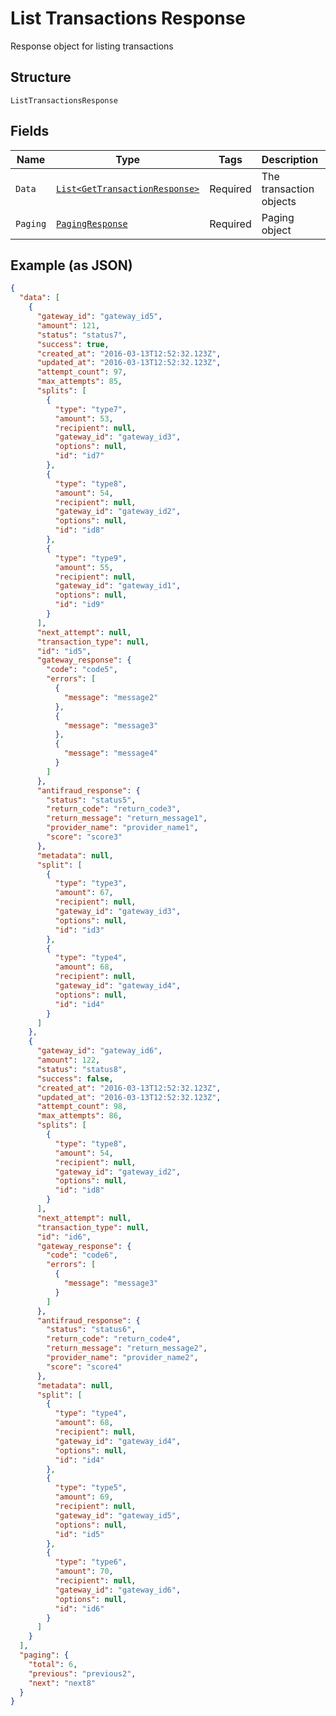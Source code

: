 
# List Transactions Response

Response object for listing transactions

## Structure

`ListTransactionsResponse`

## Fields

| Name | Type | Tags | Description | Getter | Setter |
|  --- | --- | --- | --- | --- | --- |
| `Data` | [`List<GetTransactionResponse>`](../../doc/models/get-transaction-response.md) | Required | The transaction objects | List<GetTransactionResponse> getData() | setData(List<GetTransactionResponse> data) |
| `Paging` | [`PagingResponse`](../../doc/models/paging-response.md) | Required | Paging object | PagingResponse getPaging() | setPaging(PagingResponse paging) |

## Example (as JSON)

```json
{
  "data": [
    {
      "gateway_id": "gateway_id5",
      "amount": 121,
      "status": "status7",
      "success": true,
      "created_at": "2016-03-13T12:52:32.123Z",
      "updated_at": "2016-03-13T12:52:32.123Z",
      "attempt_count": 97,
      "max_attempts": 85,
      "splits": [
        {
          "type": "type7",
          "amount": 53,
          "recipient": null,
          "gateway_id": "gateway_id3",
          "options": null,
          "id": "id7"
        },
        {
          "type": "type8",
          "amount": 54,
          "recipient": null,
          "gateway_id": "gateway_id2",
          "options": null,
          "id": "id8"
        },
        {
          "type": "type9",
          "amount": 55,
          "recipient": null,
          "gateway_id": "gateway_id1",
          "options": null,
          "id": "id9"
        }
      ],
      "next_attempt": null,
      "transaction_type": null,
      "id": "id5",
      "gateway_response": {
        "code": "code5",
        "errors": [
          {
            "message": "message2"
          },
          {
            "message": "message3"
          },
          {
            "message": "message4"
          }
        ]
      },
      "antifraud_response": {
        "status": "status5",
        "return_code": "return_code3",
        "return_message": "return_message1",
        "provider_name": "provider_name1",
        "score": "score3"
      },
      "metadata": null,
      "split": [
        {
          "type": "type3",
          "amount": 67,
          "recipient": null,
          "gateway_id": "gateway_id3",
          "options": null,
          "id": "id3"
        },
        {
          "type": "type4",
          "amount": 68,
          "recipient": null,
          "gateway_id": "gateway_id4",
          "options": null,
          "id": "id4"
        }
      ]
    },
    {
      "gateway_id": "gateway_id6",
      "amount": 122,
      "status": "status8",
      "success": false,
      "created_at": "2016-03-13T12:52:32.123Z",
      "updated_at": "2016-03-13T12:52:32.123Z",
      "attempt_count": 98,
      "max_attempts": 86,
      "splits": [
        {
          "type": "type8",
          "amount": 54,
          "recipient": null,
          "gateway_id": "gateway_id2",
          "options": null,
          "id": "id8"
        }
      ],
      "next_attempt": null,
      "transaction_type": null,
      "id": "id6",
      "gateway_response": {
        "code": "code6",
        "errors": [
          {
            "message": "message3"
          }
        ]
      },
      "antifraud_response": {
        "status": "status6",
        "return_code": "return_code4",
        "return_message": "return_message2",
        "provider_name": "provider_name2",
        "score": "score4"
      },
      "metadata": null,
      "split": [
        {
          "type": "type4",
          "amount": 68,
          "recipient": null,
          "gateway_id": "gateway_id4",
          "options": null,
          "id": "id4"
        },
        {
          "type": "type5",
          "amount": 69,
          "recipient": null,
          "gateway_id": "gateway_id5",
          "options": null,
          "id": "id5"
        },
        {
          "type": "type6",
          "amount": 70,
          "recipient": null,
          "gateway_id": "gateway_id6",
          "options": null,
          "id": "id6"
        }
      ]
    }
  ],
  "paging": {
    "total": 6,
    "previous": "previous2",
    "next": "next8"
  }
}
```

